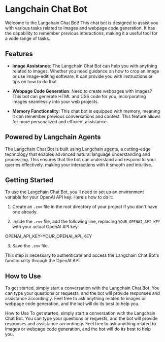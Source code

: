 # Langchain Chat Bot

Welcome to the Langchain Chat Bot! This chat bot is designed to assist you with various tasks related to images and webpage code generation. It has the capability to remember previous interactions, making it a useful tool for a wide range of tasks.

## Features

- **Image Assistance**: The Langchain Chat Bot can help you with anything related to images. Whether you need guidance on how to crop an image or use image-editing software, it can provide you with instructions or tips on how to do that.

- **Webpage Code Generation**: Need to create webpages with images? This bot can generate HTML and CSS code for you, incorporating images seamlessly into your web projects.

- **Memory Functionality**: This chat bot is equipped with memory, meaning it can remember previous conversations and context. This feature allows for more personalized and efficient assistance.

## Powered by Langchain Agents

The Langchain Chat Bot is built using Langchain agents, a cutting-edge technology that enables advanced natural language understanding and processing. This ensures that the bot can understand and respond to your queries effectively, making your interactions with it smooth and intuitive.

## Getting Started

To use the Langchain Chat Bot, you'll need to set up an environment variable for your OpenAI API key. Here's how to do it:

1. Create an `.env` file in the root directory of your project if you don't have one already.

2. Inside the `.env` file, add the following line, replacing `YOUR_OPENAI_API_KEY` with your actual OpenAI API key:

OPENAI_API_KEY=YOUR_OPENAI_API_KEY

3. Save the `.env` file.

This step is necessary to authenticate and access the Langchain Chat Bot's functionality through the OpenAI API.

## How to Use

To get started, simply start a conversation with the Langchain Chat Bot. You can type your questions or requests, and the bot will provide responses and assistance accordingly. Feel free to ask anything related to images or webpage code generation, and the bot will do its best to help you.


How to Use
To get started, simply start a conversation with the Langchain Chat Bot. You can type your questions or requests, and the bot will provide responses and assistance accordingly. Feel free to ask anything related to images or webpage code generation, and the bot will do its best to help you.
